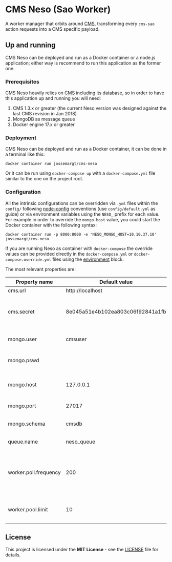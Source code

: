 # CMS Neso (Sao Worker)

A worker manager that orbits around [CMS](https://github.com/cms-dev/cms),
transforming every `cms-sao` action requests into a CMS specific payload.

## Up and running

CMS Neso can be deployed and run as a Docker container or a node.js application;
either way is recommend to run this application as the former one.

### Prerequisites

CMS Neso heavily relies on [CMS](https://github.com/cms-dev/cms) including its database, so
in order to have this application up and running you will need:

1. CMS 1.3.x or greater (the current Neso version was designed against the last CMS revision in Jan 2018)
2. MongoDB as message queue
3. Docker engine 17.x or greater

### Deployment

CMS Neso can be deployed and run as a Docker container, it can be done in a 
terminal like this:

```shell
docker container run jossemargt/cms-neso
```

Or it can be run using `docker-compose up` with a `docker-compose.yml` file
similar to the one on the project root.

### Configuration

All the intrinsic configurations can be overridden via `.yml` files within the
`config/` following [node-config](https://github.com/lorenwest/node-config)
conventions (use `config/default.yml` as guide) or via environment variables
using the `NESO_` prefix for each value. For example in order to override the
`mongo.host` value, you could start the Docker container with the following
syntax:

```shell
docker container run -p 8000:8000 -e 'NESO_MONGO_HOST=10.10.37.10' jossemargt/cms-neso
```
If you are running Neso as container with `docker-compose` the override values
can be provided directly in the `docker-compose.yml` or
`docker-compose.override.yml` files using the [environment](https://docs.docker.com/compose/compose-file/#environment)
block.

The most relevant properties are:

Property name | Default value | Description
--- | --- | ---
cms.url | http://localhost | CMS URL
cms.secret | 8e045a51e4b102ea803c06f92841a1fb | Secret text used to hash CMS encrypted values
mongo.user | cmsuser | MongoDB datasource username
mongo.pswd | | MongoDB datasource password
mongo.host | 127.0.0.1 | MongoDB host network address
mongo.port | 27017 | MongoDB port
mongo.schema | cmsdb | MongoDB database name
queue.name | neso_queue | Message queue name
worker.poll.frequency | 200 | How often the worker will poll CMS to track changestime in milliseconds
worker.pool.limit | 10 | Amount of workers to process queue

## License

This project is licensed under the **MIT License** - see the [LICENSE](LICENSE)
file for details.
